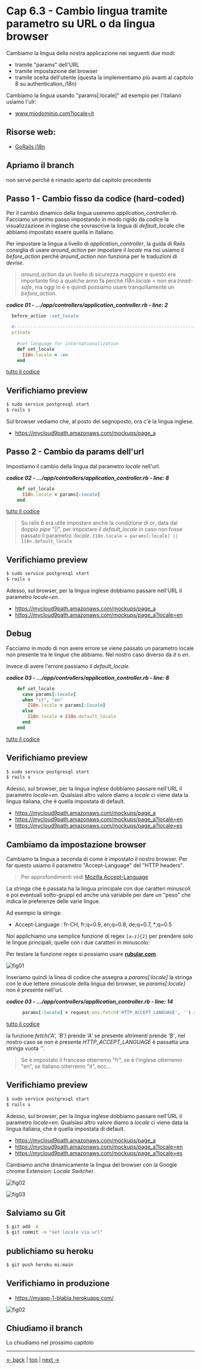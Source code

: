 # <a name="top"></a> Cap 6.3 - Cambio lingua tramite parametro su URL o da lingua browser

Cambiamo la lingua della nostra applicazione nei seguenti due modi:

- tramite "params" dell'URL
- tramite impostazione del browser
- tramite scelta dell'utente (questa la implementiamo più avanti al capitolo 8 su authentication_i18n)

Cambiamo la lingua usando "params[:locale]" ad esempio per l'italiano usiamo l'ulr: 

- www.miodominio.com?locale=it



## Risorse web:

- [GoRails i18n](https://gorails.com/episodes/how-to-use-rails-i18n?autoplay=1&ck_subscriber_id=361075866)



## Apriamo il branch

non serve perché è rimasto aperto dal capitolo precedente



## Passo 1 - Cambio fisso da codice (hard-coded)

Per il cambio dinamico della lingua useremo *application_controller.rb*. Facciamo un primo passo impostando in modo rigido da codice la visualizzazione in inglese che sovrascrive la lingua di *default_locale* che abbiamo impostato essere quella in italiano.

Per impostare la lingua a livello di *application_controller*, la guida di Rails consiglia di usare *around_action* per impostare il *locale* ma noi usiamo il *before_action* perché *around_action* non funziona per le traduzioni di *devise*.

> *around_action* da un livello di sicurezza maggiore e questo era importante fino a qualche anno fa perché *I18n.locale =* non era *tread-safe*, ma oggi lo è e quindi possiamo usare tranquillamente un *before_action*.

***codice 01 - .../app/controllers/application_controller.rb - line: 2***

```ruby
  before_action :set_locale

  #-----------------------------------------------------------------------------
  private
  
    #set language for internationalization
    def set_locale
      I18n.locale = :en
    end
```

[tutto il codice](https://github.com/flaviobordonidev/leanpubabrandnewcms/blob/master/01-base/06-mockups_i18n/03_01-controllers-application_controller.rb)



## Verifichiamo preview

```bash
$ sudo service postgresql start
$ rails s
```

Sul browser vediamo che, al posto dei segnoposto, ora c'è la lingua inglese.

- https://mycloud9path.amazonaws.com/mockups/page_a



## Passo 2 - Cambio da params dell'url

Impostiamo il cambio della lingua dal parametro *locale* nell'url.

***codice 02 - .../app/controllers/application_controller.rb - line: 8***

```ruby
    def set_locale
      I18n.locale = params[:locale]
    end
```

[tutto il codice](https://github.com/flaviobordonidev/leanpubabrandnewcms/blob/master/01-base/06-mockups_i18n/03_02-controllers-application_controller.rb)

> Su rails 6 era utile impostare anche la condizione di *or*, data dal doppio *pipe* "||", per impostare il *default_locale* in caso non fosse passato il parametro *:locale*.
> `I18n.locale = params[:locale] || I18n.default_locale`



## Verifichiamo preview

```bash
$ sudo service postgresql start
$ rails s
```

Adesso, sul browser, per la lingua inglese dobbiamo passare nell'URL il parametro *locale=en*.

- https://mycloud9path.amazonaws.com/mockups/page_a
- https://mycloud9path.amazonaws.com/mockups/page_a?locale=en 



## Debug

Facciamo in modo di non avere errore se viene passato un parametro locale non presente tra le lingue che abbiamo. Nel nostro caso diverso da *it* o *en*.

Invece di avere l'errore passiamo il *default_locale*.

***codice 03 - .../app/controllers/application_controller.rb - line: 8***

```ruby
    def set_locale
      case params[:locale]
      when "it", "en"
        I18n.locale = params[:locale]
      else
        I18n.locale = I18n.default_locale
      end
    end
```

[tutto il codice](https://github.com/flaviobordonidev/leanpubabrandnewcms/blob/master/01-base/06-mockups_i18n/03_03-controllers-application_controller.rb)


## Verifichiamo preview

```bash
$ sudo service postgresql start
$ rails s
```

Adesso, sul browser, per la lingua inglese dobbiamo passare nell'URL il parametro *locale=en*.
Qualsiasi altro valore diamo a *locale* ci viene data la lingua italiana, che è quella impostata di default.

- https://mycloud9path.amazonaws.com/mockups/page_a
- https://mycloud9path.amazonaws.com/mockups/page_a?locale=en 
- https://mycloud9path.amazonaws.com/mockups/page_a?locale=es



## Cambiamo da impostazione browser

Cambiamo la lingua a seconda di come è impostato il nostro browser. 
Per far questo usiamo il parametro "Accept-Language" del "HTTP headers".

> Per approfondimenti vedi [Mozilla Accept-Language](developer.mozzilla.org/en-US/docs/Web/Headers/Accept-Language)

La stringa che è passata ha la lingua principale con due caratteri minuscoli e poi eventuali sotto-gruppi ed anche una variabile per dare un "peso" che indica le preferenze delle varie lingue.

Ad esempio la stringa:

- Accept-Language : fr-CH, fr;q=0.9, en;q=0.8, de;q=0.7, *;q=0.5

Noi applichiamo una semplice funzione di regex `[a-z]{2}` per prendere solo le lingue principali; quelle con i due caratteri in minuscolo:

Per testare la funzione regex si possiamo usare **[rubular.com](https://rubular.com/)**.

![fig01](https://github.com/flaviobordonidev/leanpubabrandnewcms/blob/master/01-base/06-mockups_i18n/03_fig01-rubular_regex_verifier.png)

Inseriamo quindi la linea di codice che assegna a *params[:locale]* la stringa con le due lettere minuscole della lingua del browser, se *params[:locale]* non è presente nell'url.

***codice 03 - .../app/controllers/appllication_controller.rb - line: 14***

```ruby
      params[:locale] = request.env.fetch('HTTP_ACCEPT_LANGUAGE', '').scan(/[a-z]{2}/).first if params[:locale].blank?
```

[tutto il codice](https://github.com/flaviobordonidev/leanpubabrandnewcms/blob/master/01-base/06-mockups_i18n/03_04-controllers-application_controller.rb)

la funzione *fetch('A', 'B')* prende *'A'* se presente altrimenti prende *'B'*, nel nostro caso se non è presente *HTTP_ACCEPT_LANGUAGE* è passatta una stringa vuota *''*.

> Se è impostato il francese otterremo "fr", se è l'inglese otterremo "en", se italiano otterremo "it", ecc...



## Verifichiamo preview

```bash
$ sudo service postgresql start
$ rails s
```

Adesso, sul browser, per la lingua inglese dobbiamo passare nell'URL il parametro *locale=en*.
Qualsiasi altro valore diamo a *locale* ci viene data la lingua italiana, che è quella impostata di default.

- https://mycloud9path.amazonaws.com/mockups/page_a
- https://mycloud9path.amazonaws.com/mockups/page_a?locale=en 
- https://mycloud9path.amazonaws.com/mockups/page_a?locale=es

Cambiamo anche dinamicamente la lingua del browser con la Google chrome Extension: *Locale Switcher*.

![fig02](https://github.com/flaviobordonidev/leanpubabrandnewcms/blob/master/01-base/06-mockups_i18n/03_fig02-use_browser_language.png)

![fig03](https://github.com/flaviobordonidev/leanpubabrandnewcms/blob/master/01-base/06-mockups_i18n/03_fig03-use_browser_language.png)



## Salviamo su Git

```bash
$ git add -A
$ git commit -m "set locale via url"
```



## publichiamo su heroku

```bash
$ git push heroku mi:main
```



## Verifichiamo in produzione

- https://myapp-1-blabla.herokuapp.com/

![fig02](https://github.com/flaviobordonidev/leanpubabrandnewcms/blob/master/01-base/06-mockups_i18n/02_fig02-heroku_i18n_page_a.png)



## Chiudiamo il branch

Lo chiudiamo nel prossimo capitolo



---

[<- back](https://github.com/flaviobordonidev/leanpubabrandnewcms/blob/master/01-base/06-mockups_i18n/03-change_language_by_url_browser-it.md)
 | [top](#top) |
[next ->](https://github.com/flaviobordonidev/leanpubabrandnewcms/blob/master/01-base/06-mockups_i18n/04-change_language_by_subdirectory-it.md)
